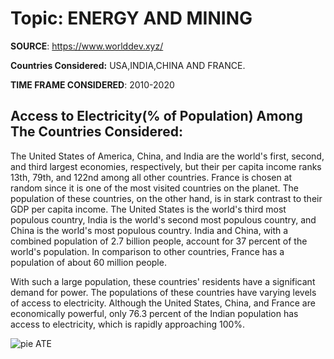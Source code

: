 # Topic: ENERGY AND MINING

**SOURCE**: https://www.worlddev.xyz/

**Countries Considered:** USA,INDIA,CHINA AND FRANCE.

**TIME FRAME CONSIDERED**: 2010-2020

## **Access to Electricity(% of Population) Among The Countries Considered**:

The United States of America, China, and India are the world's first, second, and third largest economies, respectively, but their per capita income ranks 13th, 79th, and 122nd among all other countries. France is chosen at random since it is one of the most visited countries on the planet. The population of these countries, on the other hand, is in stark contrast to their GDP per capita income. The United States is the world's third most populous country, India is the world's second most populous country, and China is the world's most populous country. India and China, with a combined population of 2.7 billion people, account for 37 percent of the world's population. In comparison to other countries, France has a population of about 60 million people.

With such a large population, these countries' residents have a significant demand for power. The populations of these countries have varying levels of access to electricity. Although the United States, China, and France are economically powerful, only 76.3 percent of the Indian population has access to electricity, which is rapidly approaching 100%.

![pie ATE](https://github.com/krishnasidhvi/krishna_data690/blob/main/world_development_explore/Charts/pie%20ATE.png)




